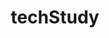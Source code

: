 ---
title: techStudy
description: Computer technology learning
image: https://github.githubassets.com/images/modules/logos_page/GitHub-Mark.png

# Badge style
style:
    background: "#2a9d8f"
    color: "#fff"
---